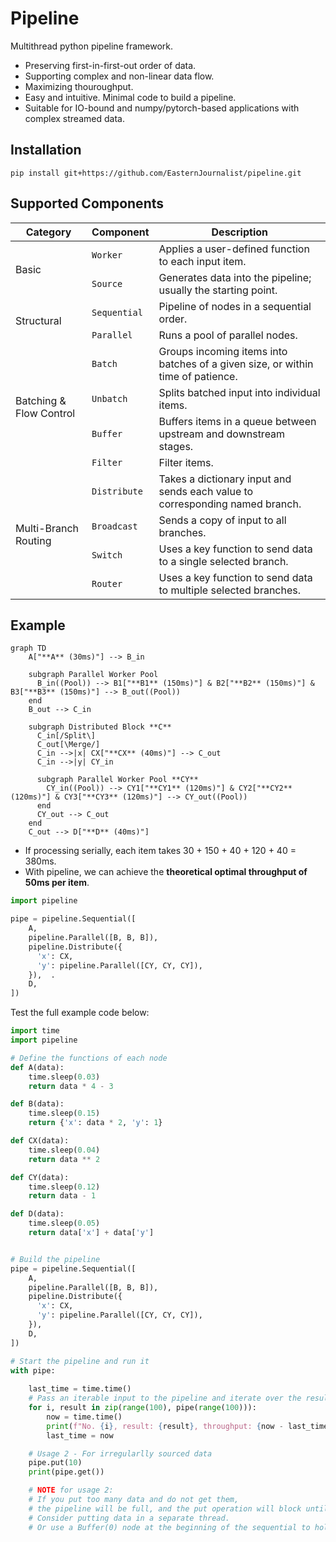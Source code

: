 # Pipeline

Multithread python pipeline framework.

* Preserving first-in-first-out order of data.
* Supporting complex and non-linear data flow.
* Maximizing thouroughput. 
* Easy and intuitive. Minimal code to build a pipeline. 
* Suitable for IO-bound and numpy/pytorch-based applications with complex streamed data.

## Installation

```
pip install git+https://github.com/EasternJournalist/pipeline.git
```

## Supported Components

<table>
  <thead>
    <tr>
      <th>Category</th>
      <th>Component</th>
      <th>Description</th>
    </tr>
  </thead>
  <tbody>
    <!-- Basic Units -->
    <tr>
      <td rowspan="2">Basic</td>
      <td><code>Worker</code></td>
      <td>Applies a user-defined function to each input item.</td>
    </tr>
    <tr>
      <td><code>Source</code></td>
      <td>Generates data into the pipeline; usually the starting point.</td>
    </tr>
    <!-- Execution -->
    <tr>
      <td rowspan="2">Structural</td>
      <td><code>Sequential</code></td>
      <td>Pipeline of nodes in a sequential order.</td>
    </tr>
    <tr>
      <td><code>Parallel</code></td>
      <td>Runs a pool of parallel nodes.</td>
    </tr>
    <!-- Batching -->
    <tr>
      <td rowspan="4">Batching & Flow Control</td>
      <td><code>Batch</code></td>
      <td>Groups incoming items into batches of a given size, or within time of patience.</td>
    </tr>
    <tr>
      <td><code>Unbatch</code></td>
      <td>Splits batched input into individual items.</td>
    </tr>
    <tr>
      <td><code>Buffer</code></td>
      <td>Buffers items in a queue between upstream and downstream stages.</td>
    </tr>
    <tr>
      <td><code>Filter</code></td>
      <td>Filter items.</td>
    </tr>
    <!-- Routing -->
    <tr>
      <td rowspan="4">Multi-Branch Routing</td>
      <td><code>Distribute</code></td>
      <td>Takes a dictionary input and sends each value to corresponding named branch.
    </tr>
    <tr>
      <td><code>Broadcast</code></td>
      <td>Sends a copy of input to all branches.</td>
    </tr>
    <tr>
      <td><code>Switch</code></td>
      <td>Uses a key function to send data to a single selected branch.</td>
    </tr>
    <tr>
      <td><code>Router</code></td>
      <td>Uses a key function to send data to multiple selected branches.</td>
    </tr>
  </tbody>
</table>


## Example

```mermaid
graph TD
    A["**A** (30ms)"] --> B_in
    
    subgraph Parallel Worker Pool
      B_in((Pool)) --> B1["**B1** (150ms)"] & B2["**B2** (150ms)"] & B3["**B3** (150ms)"] --> B_out((Pool))
    end
    B_out --> C_in

    subgraph Distributed Block **C**
      C_in[/Split\]
      C_out[\Merge/]
      C_in -->|x| CX["**CX** (40ms)"] --> C_out
      C_in -->|y| CY_in 
      
      subgraph Parallel Worker Pool **CY**
        CY_in((Pool)) --> CY1["**CY1** (120ms)"] & CY2["**CY2** (120ms)"] & CY3["**CY3** (120ms)"] --> CY_out((Pool))
      end
      CY_out --> C_out
    end
    C_out --> D["**D** (40ms)"]
```

- If processing serially, each item takes 30 + 150 + 40 + 120 + 40 = 380ms.  
- With pipeline, we can achieve the **theoretical optimal throughput of 50ms per item**.

```python
import pipeline

pipe = pipeline.Sequential([ 
    A, 
    pipeline.Parallel([B, B, B]),
    pipeline.Distribute({
      'x': CX, 
      'y': pipeline.Parallel([CY, CY, CY]), 
    }),  .
    D,
])
```

Test the full example code below:

```python
import time
import pipeline

# Define the functions of each node
def A(data):
    time.sleep(0.03)
    return data * 4 - 3

def B(data):
    time.sleep(0.15)
    return {'x': data * 2, 'y': 1}

def CX(data):
    time.sleep(0.04)
    return data ** 2

def CY(data):
    time.sleep(0.12)
    return data - 1

def D(data):
    time.sleep(0.05)
    return data['x'] + data['y']


# Build the pipeline
pipe = pipeline.Sequential([ 
    A, 
    pipeline.Parallel([B, B, B]),
    pipeline.Distribute({
      'x': CX, 
      'y': pipeline.Parallel([CY, CY, CY]), 
    }),
    D,
])

# Start the pipeline and run it
with pipe:  
    
    last_time = time.time()
    # Pass an iterable input to the pipeline and iterate over the results
    for i, result in zip(range(100), pipe(range(100))):
        now = time.time()
        print(f"No. {i}, result: {result}, throughput: {now - last_time:.4f}s/it.")
        last_time = now

    # Usage 2 - For irregularlly sourced data
    pipe.put(10)
    print(pipe.get())

    # NOTE for usage 2: 
    # If you put too many data and do not get them, 
    # the pipeline will be full, and the put operation will block until the pipeline has space to accept the data.
    # Consider putting data in a separate thread.
    # Or use a Buffer(0) node at the beginning of the sequential to hold infinite number of inputs.
```
